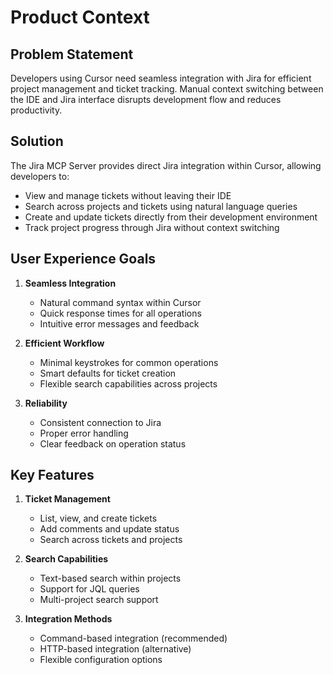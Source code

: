 # Product Context

## Problem Statement
Developers using Cursor need seamless integration with Jira for efficient project management and ticket tracking. Manual context switching between the IDE and Jira interface disrupts development flow and reduces productivity.

## Solution
The Jira MCP Server provides direct Jira integration within Cursor, allowing developers to:
- View and manage tickets without leaving their IDE
- Search across projects and tickets using natural language queries
- Create and update tickets directly from their development environment
- Track project progress through Jira without context switching

## User Experience Goals

1. **Seamless Integration**
   - Natural command syntax within Cursor
   - Quick response times for all operations
   - Intuitive error messages and feedback

2. **Efficient Workflow**
   - Minimal keystrokes for common operations
   - Smart defaults for ticket creation
   - Flexible search capabilities across projects

3. **Reliability**
   - Consistent connection to Jira
   - Proper error handling
   - Clear feedback on operation status

## Key Features

1. **Ticket Management**
   - List, view, and create tickets
   - Add comments and update status
   - Search across tickets and projects

2. **Search Capabilities**
   - Text-based search within projects
   - Support for JQL queries
   - Multi-project search support

3. **Integration Methods**
   - Command-based integration (recommended)
   - HTTP-based integration (alternative)
   - Flexible configuration options 